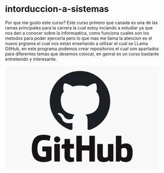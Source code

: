 # intorduccion-a-sistemas
Por que me gusto este curso?
Este curso primero que canada es una de las ramas principales para la carrera la cual estoy inciando a estudiar ya que nos dan a conocer sobre la informaatica, como funciona cuales son los metodos para poder ejercerla pero lo que mas me llama la atencion es el nuevo prgrama el cual nos estan enseñando a utilizar el cual se LLama GitHub, en este programa podemos crear repositorios el cual son apartados para diferentes temas que desemos colocar, en genral es un curso bastante entretenido y interesante. 

![Logo git hub](https://github.com/technoescorpion/intorduccion-a-sistemas/blob/main/64e79ca5aff2fb7295bfddf9_github-que-es.jpg?raw=true)
